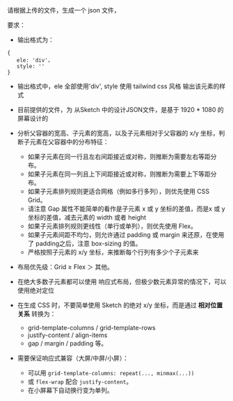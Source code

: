 请根据上传的文件，生成一个 json 文件，

要求：

- 输出格式为：
```
{
   ele: 'div'，
   style: ''
}
```

- 输出格式中，ele 全部使用'div', style 使用 tailwind css 风格 输出该元素的样式

- 目前提供的文件，为 从Sketch 中的设计JSON文件，是基于 1920 * 1080 的屏幕设计的

- 分析父容器的宽高、子元素的宽高，以及子元素相对于父容器的 x/y 坐标，判断子元素在父容器中的分布特征：

   - 如果子元素在同一行且左右间距接近或对称，则推断为需要左右等距分布。
   - 如果子元素在同一列且上下间距接近或对称，则推断为需要上下等距分布。
   - 如果子元素排列规则更适合网格（例如多行多列），则优先使用 CSS Grid。
   - 请注意 Gap 属性不能简单的看作是子元素 x 或 y 坐标的差值，而是x 或 y 坐标的差值，减去元素的 width 或者 height
   - 如果子元素排列规则更线性（单行或单列），则优先使用 Flex。
   - 如果子元素间距不均匀，则允许通过 padding 或 margin 来还原，在使用了 padding之后，注意 box-sizing 的值。
   - 严格按照子元素的 x/y 坐标，来推断每个行列有多少个子元素来

- 布局优先级：Grid ≥ Flex ＞ 其他。

- 在绝大多数子元素都可以使用 响应式布局，但极少数元素异常的情况下，可以使用绝对定位

- 在生成 CSS 时，不要简单使用 Sketch 的绝对 x/y 坐标，而是通过 **相对位置关系** 转换为：

   - grid-template-columns / grid-template-rows
   - justify-content / align-items
   - gap / margin / padding 等。

- 需要保证响应式兼容（大屏/中屏/小屏）：

   - 可以用 `grid-template-columns: repeat(..., minmax(...))`
   - 或 `flex-wrap` 配合 `justify-content`。
   - 在小屏幕下自动换行变为单列。